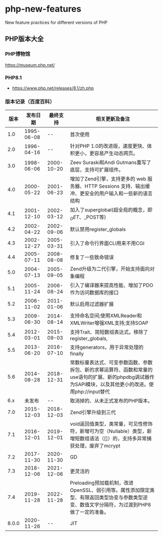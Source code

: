 # php-new-features

New feature practices for different versions of PHP


## PHP版本大全

### PHP博物馆
https://museum.php.net/

### PHP8.1
- https://www.php.net/releases/8.1/zh.php

### 版本记录（百度百科）
|版本|发布日期|最终支持|相关更新及备注|
|----|----|----|----|
|1.0|1995-06-08|--|首次使用|
|2.0|1996-04-16|--|针对PHP 1.0的改进版，速度更快、体积更小，更容易产生动态网页。|
|3.0|1998-06-06|2000-10-20|Zeev Suraski和Andi Gutmans重写了底层，支持可扩展组件。|
|4.0|2000-05-22|2001-06-23|增加了Zend引擎，支持更多的 web 服务器、HTTP Sessions 支持、输出缓冲、更安全的用户输入和一些新的语言结构|
|4.1|2001-12-10|2002-03-12|加入了superglobal(超全局的概念，即$_GET、$_POST等)|
|4.2|2002-04-22|2002-09-06|默认禁用register_globals|
|4.3|2002-12-27|2005-03-31|引入了命令行界面CLI用来不用CGI|
|4.4|2005-07-11|2008-08-08|修复了一些致命错误|
|5.0|2004-07-13|2005-09-05|Zend升级为二代引擎，开始支持面向对象编程|
|5.1|2005-11-24|2006-08-24|引入了编译器来提高性能、增加了PDO作为访问数据库的接口|
|5.2|2006-11-02|2011-01-06|默认启用过滤器扩展|
|5.3|2009-06-30|2014-08-14|支持命名空间;使用XMLReader和XMLWriter增强XML支持;支持SOAP|,延迟静态绑定，跳转标签（有限的goto）,|闭包，Native|PHP|archives。php-fpm在php5.3.3|[26]||版本成为了官方正式组件|
|5.4|2012-03-01|2015-09-03|支持Trait、简短数组表达式。移除了register_globals,|safe_mode,|allow_call_time_pass_reference,|session_register(),|session_unregister(),|magic_quotes以及session_is_registered()。加入了内建的Web服务器。增强了性能，减小内存使用量。|
|5.5|2013-06-20|2016-07-10|支持generators，用于异常处理的finally|，将OpCache（基于|Zend|Optimizer+）加入官方发布中。|
|5.6|2014-08-28|2018-12-31|常数标量表达式、可变参数函数、参数拆包、新的求幂运算符、函数和常量的use语句的扩展、新的phpdbg调试器作为SAPI模块，以及其他更小的改进。使用php://input替代|$HTTP_RAW_POST_DATA，iconv和mbstring配置选项中和编码相关的选项废弃。|
|6.x|未发布|--|取消掉的、从未正式发布的PHP版本。|
|7.0|2015-12-03|2018-12-03|Zend引擎升级到三代|，整体性能是5.6的2倍。移除ereg、mssql、mysql、sybase_ct等4个扩展。引入了类型声明，有两种模式:|强制|(默认)|和|严格模式。支持匿名类。|
|7.1|2016-12-01|2019-12-01|void返回值类型，类常量，可见性修饰符，新增可为空（Nullable）类型，新增短数组语法（[]）的，支持多异常捕获处理，废弃了mcrypt|扩展用OpenSSL取代|
|7.2|2017-11-30|2020-11-30|GD|扩展内的|png2wbmp()|和|jpeg2wbmp()|被废弃，对象参数和返回类型提示、抽象方法重写等|
|7.3|2018-12-06|2021-12-06|更灵活的|Heredoc|和|Nowdoc|语法，大小写不敏感的常量声明现被废弃，在字符串中搜索非字符串内容都将被视为字符串，而不是|ASCII|编码值。|
|7.4|2019-11-28|2022-11-28|Preloading预加载机制，改进OpenSSL、弱引用等。属性添加限定类型、有限返回类型协变与参数类型逆变、数值文字分隔符，为过渡到PHP8做了一定的准备。|
|8.0.0|2020-11-26|--|JIT|（Just-In-Time即时编译）、新增static返回类型、新增mixed|类型、命名参数（Named|arguments）和注释（Attributes）|[41]||，不再允许通过静态调用的方式去调用非静态方法，字符串与数字的比较将首先将数字转为字符串再比较|[40]|